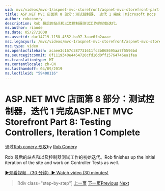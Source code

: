 ```yaml
---
uid: mvc/videos/mvc-1/aspnet-mvc-storefront/aspnet-mvc-storefront-part-8-testing-controllers-iteration-1-complete
title: ASP.NET MVC 店面第 8 部分：测试控制器、 迭代 1 完成 |Microsoft Docs
author: robconery
description: Rob 最后的站点和以及控制器测试工作的初始迭代。
ms.author: riande
ms.date: 05/27/2008
ms.assetid: dac14719-1158-4552-ba97-3aae6fb2aaae
msc.legacyurl: /mvc/videos/mvc-1/aspnet-mvc-storefront/aspnet-mvc-storefront-part-8-testing-controllers-iteration-1-complete
msc.type: video
ms.openlocfilehash: acaee3c167c387731611fc3b068695aa7f5596bd
ms.sourcegitcommit: 0f1119340e4464720cfd16d0ff15764746ea1fea
ms.translationtype: MT
ms.contentlocale: zh-CN
ms.lasthandoff: 04/09/2019
ms.locfileid: "59408116"
---
```

# <a name="aspnet-mvc-storefront-part-8-testing-controllers-iteration-1-complete"></a><span data-ttu-id="40b9a-103">ASP.NET MVC 店面第 8 部分：测试控制器，迭代 1 完成</span><span class="sxs-lookup"><span data-stu-id="40b9a-103">ASP.NET MVC Storefront Part 8: Testing Controllers, Iteration 1 Complete</span></span>

<span data-ttu-id="40b9a-104">通过[Rob conery 专攻](https://github.com/robconery)</span><span class="sxs-lookup"><span data-stu-id="40b9a-104">by [Rob Conery](https://github.com/robconery)</span></span>

<span data-ttu-id="40b9a-105">Rob 最后的站点和以及控制器测试工作的初始迭代。</span><span class="sxs-lookup"><span data-stu-id="40b9a-105">Rob finishes up the initial iteration of the site and work on Controller Tests as well.</span></span>

[<span data-ttu-id="40b9a-106">&#9654;观看视频 （30 分钟）</span><span class="sxs-lookup"><span data-stu-id="40b9a-106">&#9654; Watch video (30 minutes)</span></span>](https://channel9.msdn.com/Blogs/ASP-NET-Site-Videos/aspnet-mvc-storefront-part-8-testing-controllers-iteration-1-complete)

> [!div class="step-by-step"]
> <span data-ttu-id="40b9a-107">[上一页](aspnet-mvc-storefront-part-7-routing-and-ui-work.md)
> [下一页](aspnet-mvc-storefront-part-9-the-shopping-cart.md)</span><span class="sxs-lookup"><span data-stu-id="40b9a-107">[Previous](aspnet-mvc-storefront-part-7-routing-and-ui-work.md)
[Next](aspnet-mvc-storefront-part-9-the-shopping-cart.md)</span></span>
